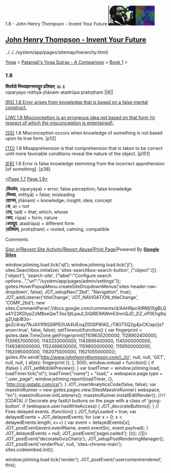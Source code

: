 1.8 - John Henry Thompson - Invent Your Future [![John Henry Thompson - Invent Your Future](../../../_/rsrc/1329567069254/config/customLogo.gif-revision=6.png)](../../../index.html)

[John Henry Thompson - Invent Your Future](../../../index.html)
---------------------------------------------------------------

../../../system/app/pages/sitemap/hierarchy.html)
    

[Yoga](../../../yoga.html)‎ > ‎[Patanjali's Yoga Sutras - A Comparison](../../patanjani.html)‎ > ‎[Book 1](../book-1.html)‎ > ‎

### 1.8

**विपर्ययो मिथ्याज्ञानमतद्रूप प्रतिष्ठम् ॥८॥**  
viparyayo mithyā-jñānam-atadrūpa pratiṣṭham ||8||  
  
  
[\[RS\] 1.8 Error arises from knowledge that is based on a false mental construct.](http://www.ashtangayoga.info/philosophy/yoga-sutra-patanjali/chapter-1/item/viparyayo-mithya-jnanam-atadrupa-pratishtham/)  
  
[\[JW\] 1.8 Misconception is an erroneous idea not based on that form \[in respect of which the misconception is entertained\].](http://books.google.com/books?id=YzFImjtOxUwC&pg=PA24&ci=161%2C337%2C715%2C80&source=bookclip)  
  
[\[SS\]](http://www.amazon.com/Yoga-Sutras-Patanjali-Commentary-Satchidananda/dp/0932040381) 1.8 Misconception occurs when knowledge of something is not based upon its true form. \[p12\]  
  
[\[TD\]](http://www.amazon.com/Heart-Yoga-Developing-Personal-Practice/dp/089281764X/ref=sr_1_5?ie=UTF8&qid=1326228195&sr=8-5) 1.8 Misapprehension is that comprehension that is taken to be correct until more favorable conditions reveal the nature of the object. \[p151\]  
  
[\[EB\]](http://www.amazon.com/Yoga-Sutras-Patanjali-Translation-Commentary/dp/0865477361/ref=sr_1_1?ie=UTF8&s=books&qid=1250508322&sr=1-1) 1.8 Error is false knowledge stemming from the incorrect apprehension \[of something\]. \[p38\]  
  
[<Page 1.7](17.html) [Page 1.9>](19.html)  
  

(**विपर्यय**, viparyaya) = error; false perception; false knowledge  
(**मिथ्या**, mithyā) = false; misleading  
(**ज्ञानम्**, jñānam) = knowledge; insight; idea; concept  
(**अ**, a) = not  
(**तद्**, tad) = that; which; whose  
(**रूप**, rūpa) = form; nature  
(**अतद्रूप**, atadrūpa) = different form  
(**प्रतिष्ठम्**, pratiṣṭham) = rooted, calming, compatible

Comments

[Sign in](https://accounts.google.com/ServiceLogin?continue=http://sites.google.com/a/johnhenrythompson.com/jht/yoga/patanjani/book-1/18&service=jotspot)|[Recent Site Activity](../../../system/app/pages/recentChanges.html)|[Report Abuse](http://sites.google.com/a/johnhenrythompson.com/jht/system/app/pages/reportAbuse)|[Print Page](javascript:;)|Powered By **[Google Sites](http://sites.google.com/site)**

window.jstiming.load.tick('sjl'); window.jstiming.load.tick('jl'); sites.Searchbox.initialize( 'sites-searchbox-search-button', {"object":\[\]}\['object'\], 'search-site', {"label":"Configure search options...","url":"/system/app/pages/admin/settings"}); gsites.HoverPopupMenu.createSiteDropdownMenus('sites-header-nav-dropdown', false); JOT\_setupNav("2bd", "Navigation", true); JOT\_addListener('titleChange', 'JOT\_NAVIGATION\_titleChange', 'COMP\_2bd'); new sites.CommentPane('//docs.google.com/comments/d/AAHRpnXtRMj1XgBLQa4Y22KDIypZzMBseQwT3ox3jtLpaJLSiQIRE9AWm53nmQJD\_2iZ\_vP0Ehg9qg2UqbiB3o-goZc4ray7NJ4X1f9QS6PE0UA4UEoqZIDlSP8fAG\_rT8GT5Q2g4jxCK/api/js?anon=true', false, false); setTimeout(function() { var fingerprint = gsites.date.TimeZone.getFingerprint(\[1109635200000, 1128902400000, 1130657000000, 1143333000000, 1143806400000, 1145000000000, 1146380000000, 1152489600000, 1159800000000, 1159500000000, 1162095000000, 1162075000000, 1162105500000\]); gsites.Xhr.send('http://www.johnhenrythompson.com/\_/tz', null, null, 'GET', null, null, { afjstz: fingerprint }); }, 500); window.onload = function() { if (false) { JOT\_setMobilePreview(); } var loadTimer = window.jstiming.load; loadTimer.tick("ol"); loadTimer\["name"\] = "load," + webspace.page.type + ",user\_page"; window.jstiming.report(loadTimer, {}, 'http://csi.gstatic.com/csi'); } JOT\_insertAnalyticsCode(false, false); var maestroRunner = new gsites.pages.view.SitesMaestroRunner( webspace, "en"); maestroRunner.initListeners(); maestroRunner.installEditRender(); //<!\[CDATA\[ // Decorate any fastUI buttons on the page with a class of 'goog-button'. if (webspace.user.hasWriteAccess) { JOT\_decorateButtons(); } // Fires delayed events. (function() { JOT\_fullyLoaded = true; var delayedEvents = JOT\_delayedEvents; for (var x = 0; x < delayedEvents.length; x++) { var event = delayedEvents\[x\]; JOT\_postEvent(event.eventName, event.eventSrc, event.payload); } JOT\_delayedEvents = null; JOT\_postEvent('pageLoaded'); })(); //\]\]> JOT\_postEvent('decorateGvizCharts'); JOT\_setupPostRenderingManager(); JOT\_postEvent('renderPlus', null, 'sites-chrome-main'); sites.codeembed.init();

window.jstiming.load.tick('render'); JOT\_postEvent('usercontentrendered', this);